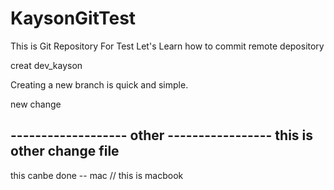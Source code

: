 # KaysonGitTest
This is Git Repository For Test
Let's Learn how to commit remote depository

creat dev_kayson

Creating a new branch is quick and simple.

new change

------------------- other -----------------
this is other change file
----------------------------------

this canbe done   -- mac    // this is macbook
